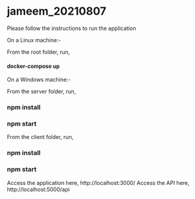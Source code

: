 # jameem_20210807

Please follow the instructions to run the application

On a Linux machine:-

From the root folder, run,

#### docker-compose up

On a Windows machine:-

From the server folder, run,

### npm install

### npm start

From the client folder, run,

### npm install

### npm start

Access the application here, http://localhost:3000/
Access the API here, http://localhost:5000/api
